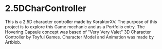 # 2.5DCharController
 
This is a 2.5D character controller made by KoraktorXV.
The purpose of this project is to explore this Game mechanic and as a Portfolio entry.
The Hovering Capsule concept was based of "Very Very Valet" 3D Character Controller by Toyful Games.
Character Model and Animation was made by Artblob.

